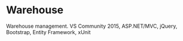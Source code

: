 # Warehouse
Warehouse management. VS Community 2015, ASP.NET/MVC, jQuery, Bootstrap, Entity Framework, xUnit
